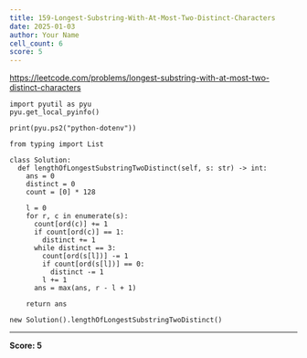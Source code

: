 ```yaml
---
title: 159-Longest-Substring-With-At-Most-Two-Distinct-Characters
date: 2025-01-03
author: Your Name
cell_count: 6
score: 5
---
```


https://leetcode.com/problems/longest-substring-with-at-most-two-distinct-characters


```
import pyutil as pyu
pyu.get_local_pyinfo()
```


```
print(pyu.ps2("python-dotenv"))
```


```
from typing import List
```


```
class Solution:
  def lengthOfLongestSubstringTwoDistinct(self, s: str) -> int:
    ans = 0
    distinct = 0
    count = [0] * 128

    l = 0
    for r, c in enumerate(s):
      count[ord(c)] += 1
      if count[ord(c)] == 1:
        distinct += 1
      while distinct == 3:
        count[ord(s[l])] -= 1
        if count[ord(s[l])] == 0:
          distinct -= 1
        l += 1
      ans = max(ans, r - l + 1)

    return ans
```


```
new Solution().lengthOfLongestSubstringTwoDistinct()
```


---
**Score: 5**